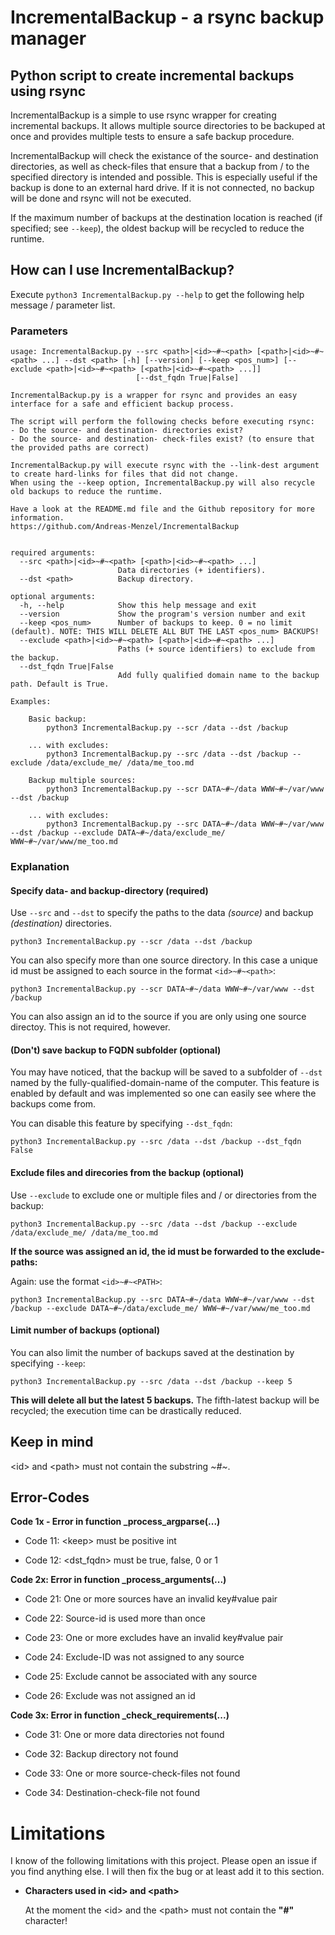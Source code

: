 # IncrementalBackup - a rsync backup manager

## Python script to create incremental backups using rsync

IncrementalBackup is a simple to use rsync wrapper for creating incremental
backups. It allows multiple source directories to be backuped at once and
provides multiple tests to ensure a safe backup procedure.

IncrementalBackup will check the existance of the source- and destination
directories, as well as check-files that ensure that a backup from / to the
specified directory is intended and possible. This is especially useful if the
backup is done to an external hard drive. If it is not connected, no backup will
be done and rsync will not be executed.

If the maximum number of backups at the destination location is reached
(if specified; see `--keep`), the oldest backup will be recycled to reduce the
runtime.

## How can I use IncrementalBackup?

Execute `python3 IncrementalBackup.py --help` to get the following help 
message / parameter list.

### Parameters

```
usage: IncrementalBackup.py --src <path>|<id>~#~<path> [<path>|<id>~#~<path> ...] --dst <path> [-h] [--version] [--keep <pos_num>] [--exclude <path>|<id>~#~<path> [<path>|<id>~#~<path> ...]]
                            [--dst_fqdn True|False]

IncrementalBackup.py is a wrapper for rsync and provides an easy interface for a safe and efficient backup process.

The script will perform the following checks before executing rsync:
- Do the source- and destination- directories exist?
- Do the source- and destination- check-files exist? (to ensure that the provided paths are correct)

IncrementalBackup.py will execute rsync with the --link-dest argument to create hard-links for files that did not change.
When using the --keep option, IncrementalBackup.py will also recycle old backups to reduce the runtime.

Have a look at the README.md file and the Github repository for more information.
https://github.com/Andreas-Menzel/IncrementalBackup
    

required arguments:
  --src <path>|<id>~#~<path> [<path>|<id>~#~<path> ...]
                        Data directories (+ identifiers).
  --dst <path>          Backup directory.

optional arguments:
  -h, --help            Show this help message and exit
  --version             Show the program's version number and exit
  --keep <pos_num>      Number of backups to keep. 0 = no limit (default). NOTE: THIS WILL DELETE ALL BUT THE LAST <pos_num> BACKUPS!
  --exclude <path>|<id>~#~<path> [<path>|<id>~#~<path> ...]
                        Paths (+ source identifiers) to exclude from the backup.
  --dst_fqdn True|False
                        Add fully qualified domain name to the backup path. Default is True.

Examples:

    Basic backup:
        python3 IncrementalBackup.py --scr /data --dst /backup
    
    ... with excludes:
        python3 IncrementalBackup.py --src /data --dst /backup --exclude /data/exclude_me/ /data/me_too.md

    Backup multiple sources:
        python3 IncrementalBackup.py --scr DATA~#~/data WWW~#~/var/www --dst /backup

    ... with excludes:
        python3 IncrementalBackup.py --src DATA~#~/data WWW~#~/var/www --dst /backup --exclude DATA~#~/data/exclude_me/ WWW~#~/var/www/me_too.md
```

### Explanation

#### Specify data- and backup-directory (required)

Use `--src` and `--dst` to specify the paths to the data *(source)* and
backup *(destination)* directories.

```
python3 IncrementalBackup.py --scr /data --dst /backup
```

You can also specify more than one source directory. In this case a unique id
must be assigned to each source in the format `<id>~#~<path>`:

```
python3 IncrementalBackup.py --scr DATA~#~/data WWW~#~/var/www --dst /backup
```

You can also assign an id to the source if you are only using one source
directoy. This is not required, however.

#### (Don't) save backup to FQDN subfolder (optional)

You may have noticed, that the backup will be saved to a subfolder of `--dst` 
named by the fully-qualified-domain-name of the computer. This feature is
enabled by default and was implemented so one can easily see where the backups
come from.

You can disable this feature by specifying `--dst_fqdn`:

```
python3 IncrementalBackup.py --src /data --dst /backup --dst_fqdn False
```

#### Exclude files and direcories from the backup (optional)

Use `--exclude` to exclude one or multiple files and / or directories from the
backup:

```
python3 IncrementalBackup.py --src /data --dst /backup --exclude /data/exclude_me/ /data/me_too.md
```

**If the source was assigned an id, the id must be forwarded to the
exclude-paths:**

Again: use the format `<id>~#~<PATH>`:

```
python3 IncrementalBackup.py --src DATA~#~/data WWW~#~/var/www --dst /backup --exclude DATA~#~/data/exclude_me/ WWW~#~/var/www/me_too.md
```

#### Limit number of backups (optional)

You can also limit the number of backups saved at the destination by specifying
`--keep`:

```
python3 IncrementalBackup.py --src /data --dst /backup --keep 5
```

**This will delete all but the latest 5 backups.** The fifth-latest backup will
be recycled; the execution time can be drastically reduced.


## Keep in mind

\<id\> and \<path\> must not contain the substring *~#~*.


## Error-Codes

**Code 1x - Error in function _process_argparse(...)**

- Code 11: \<keep\> must be positive int

- Code 12: \<dst_fqdn\> must be true, false, 0 or 1

**Code 2x: Error in function _process_arguments(...)**

- Code 21: One or more sources have an invalid key#value pair

- Code 22: Source-id is used more than once

- Code 23: One or more excludes have an invalid key#value
  pair

- Code 24: Exclude-ID was not assigned to any source

- Code 25: Exclude cannot be associated with any source

- Code 26: Exclude was not assigned an id

**Code 3x: Error in function _check_requirements(...)**

- Code 31: One or more data directories not found

- Code 32: Backup directory not found

- Code 33: One or more source-check-files not found

- Code 34: Destination-check-file not found


# Limitations

I know of the following limitations with this project. Please open an issue if
you find anything else. I will then fix the bug or at least add it to this
section.

- **Characters used in \<id\> and \<path\>**

  At the moment the \<id\> and the \<path\> must not contain the **"#"** character!